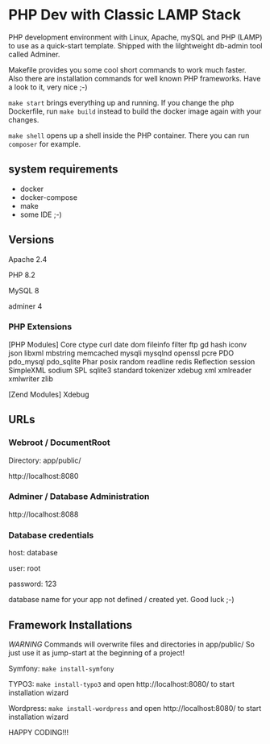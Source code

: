 # PHP Dev with Classic LAMP Stack

PHP development environment with Linux, Apache, mySQL and PHP (LAMP) to use as a quick-start template. Shipped with the lilghtweight db-admin tool called Adminer.

Makefile provides you some cool short commands to work much faster. Also there are installation commands for well known PHP frameworks. Have a look to it, very nice ;-)

`make start` brings everything up and running. If you change the php Dockerfile, run `make build` instead to build the docker image again with your changes.

`make shell` opens up a shell inside the PHP container. There you can run `composer` for example.

## system requirements

* docker
* docker-compose
* make
* some IDE ;-)

## Versions

Apache 2.4

PHP 8.2

MySQL 8

adminer 4

### PHP Extensions

[PHP Modules]
Core
ctype
curl
date
dom
fileinfo
filter
ftp
gd
hash
iconv
json
libxml
mbstring
memcached
mysqli
mysqlnd
openssl
pcre
PDO
pdo_mysql
pdo_sqlite
Phar
posix
random
readline
redis
Reflection
session
SimpleXML
sodium
SPL
sqlite3
standard
tokenizer
xdebug
xml
xmlreader
xmlwriter
zlib

[Zend Modules]
Xdebug

## URLs

### Webroot / DocumentRoot

Directory: app/public/

http://localhost:8080

### Adminer / Database Administration
http://localhost:8088

### Database credentials

host: database

user: root

password: 123

database name for your app not defined / created yet. Good luck ;-)

## Framework Installations

*WARNING* Commands will overwrite files and directories in app/public/ So just use it as jump-start at the beginning of a project!

Symfony: `make install-symfony`

TYPO3: `make install-typo3` and open http://localhost:8080/ to start installation wizard

Wordpress: `make install-wordpress` and open http://localhost:8080/ to start installation wizard

HAPPY CODING!!!